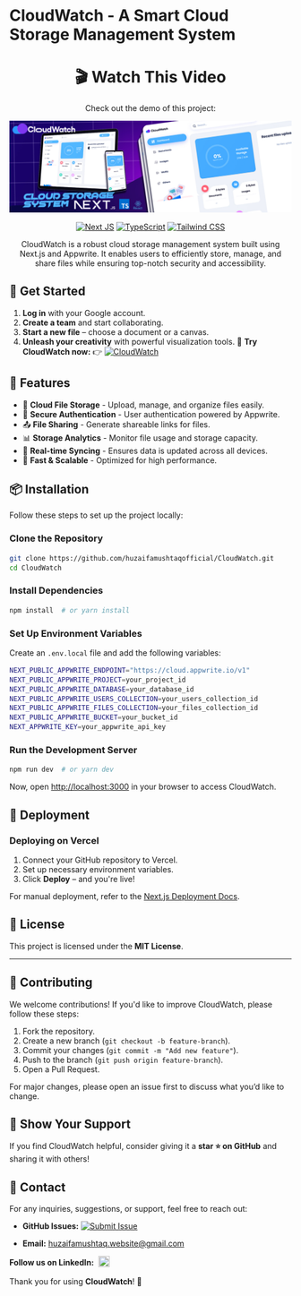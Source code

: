 # CloudWatch - A Smart Cloud Storage Management System
<div align="center">
  
# 🎬 Watch This Video  

Check out the demo of this project:  

[![Cloudwatch](https://raw.githubusercontent.com/huzaifamushtaqofficial/cloudwatch/main/public/cloudwatch.jpg)](https://www.youtube.com/watch?v=rxuUEJkCXes)

[![Next JS](https://img.shields.io/badge/-NextJS-000000?style=for-the-badge&logo=next.js&logoColor=white)](https://nextjs.org/)
[![TypeScript](https://img.shields.io/badge/-TypeScript-3178C6?style=for-the-badge&logo=typescript&logoColor=white)](https://www.typescriptlang.org/)
[![Tailwind CSS](https://img.shields.io/badge/-TailwindCSS-38B2AC?style=for-the-badge&logo=tailwind-css&logoColor=white)](https://tailwindcss.com/)


CloudWatch is a robust cloud storage management system built using Next.js and Appwrite. It enables users to efficiently store, manage, and share files while ensuring top-notch security and accessibility.
</div>

## 🚀 Get Started  
1. **Log in** with your Google account.  
2. **Create a team** and start collaborating.  
3. **Start a new file** – choose a document or a canvas.  
4. **Unleash your creativity** with powerful visualization tools.
🔗 **Try CloudWatch now:** 👉 [![CloudWatch](https://img.shields.io/badge/Try%20CloudWatch-6A0DAD?style=flat&logo=visualstudiocode&logoColor=white)](https://cloudwatch.huzaifamushtaq.website/)



## 🚀 Features

- 📂 **Cloud File Storage** - Upload, manage, and organize files easily.
- 🔐 **Secure Authentication** - User authentication powered by Appwrite.
- 📤 **File Sharing** - Generate shareable links for files.
- 📊 **Storage Analytics** - Monitor file usage and storage capacity.
- 🔄 **Real-time Syncing** - Ensures data is updated across all devices.
- 🚀 **Fast & Scalable** - Optimized for high performance.



## 📦 Installation

Follow these steps to set up the project locally:
### Clone the Repository
```bash
git clone https://github.com/huzaifamushtaqofficial/CloudWatch.git
cd CloudWatch
```

### Install Dependencies
```bash
npm install  # or yarn install
```

### Set Up Environment Variables
Create an `.env.local` file and add the following variables:
```bash
NEXT_PUBLIC_APPWRITE_ENDPOINT="https://cloud.appwrite.io/v1"
NEXT_PUBLIC_APPWRITE_PROJECT=your_project_id
NEXT_PUBLIC_APPWRITE_DATABASE=your_database_id
NEXT_PUBLIC_APPWRITE_USERS_COLLECTION=your_users_collection_id
NEXT_PUBLIC_APPWRITE_FILES_COLLECTION=your_files_collection_id
NEXT_PUBLIC_APPWRITE_BUCKET=your_bucket_id
NEXT_APPWRITE_KEY=your_appwrite_api_key
```

### Run the Development Server
```bash
npm run dev  # or yarn dev
```

Now, open [http://localhost:3000](http://localhost:3000) in your browser to access CloudWatch.

## 🚀 Deployment

### Deploying on Vercel

1. Connect your GitHub repository to Vercel.
2. Set up necessary environment variables.
3. Click **Deploy** – and you're live!

For manual deployment, refer to the [Next.js Deployment Docs](https://nextjs.org/docs/deployment).

## 📜 License

This project is licensed under the **MIT License**.

---

## 🤝 Contributing
We welcome contributions! If you'd like to improve CloudWatch, please follow these steps:

1. Fork the repository.
2. Create a new branch (`git checkout -b feature-branch`).
3. Commit your changes (`git commit -m "Add new feature"`).
4. Push to the branch (`git push origin feature-branch`).
5. Open a Pull Request.

For major changes, please open an issue first to discuss what you’d like to change.

## 🌟 Show Your Support

If you find CloudWatch helpful, consider giving it a **star ⭐ on GitHub** and sharing it with others!

## 📧 Contact

For any inquiries, suggestions, or support, feel free to reach out:


- **GitHub Issues:** [![Submit Issue](https://img.shields.io/badge/Submit%20Issue-6A0DAD?style=flat&logo=github&logoColor=white)](https://github.com/huzaifamushtaqofficial/cloudwatch/issues)


- **Email:** huzaifamushtaq.website@gmail.com
  
<div style="display: flex; align-items: center; gap: 8px;">
    <strong>Follow us on LinkedIn:</strong> 
    <a href="https://www.linkedin.com/in/huzaifamushtaqofficial/" target="_blank">
        <img src="https://upload.wikimedia.org/wikipedia/commons/c/ca/LinkedIn_logo_initials.png" width="20" height="20">
    </a>
</div>



Thank you for using **CloudWatch**! 🚀

